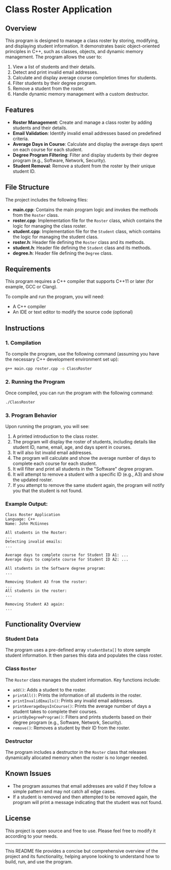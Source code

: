 # Class Roster Application

## Overview

This program is designed to manage a class roster by storing, modifying, and displaying student information. It demonstrates basic object-oriented principles in C++, such as classes, objects, and dynamic memory management. The program allows the user to:

1. View a list of students and their details.
2. Detect and print invalid email addresses.
3. Calculate and display average course completion times for students.
4. Filter students by their degree program.
5. Remove a student from the roster.
6. Handle dynamic memory management with a custom destructor.

## Features

- **Roster Management**: Create and manage a class roster by adding students and their details.
- **Email Validation**: Identify invalid email addresses based on predefined criteria.
- **Average Days in Course**: Calculate and display the average days spent on each course for each student.
- **Degree Program Filtering**: Filter and display students by their degree program (e.g., Software, Network, Security).
- **Student Removal**: Remove a student from the roster by their unique student ID.

## File Structure

The project includes the following files:

- **main.cpp**: Contains the main program logic and invokes the methods from the `Roster` class.
- **roster.cpp**: Implementation file for the `Roster` class, which contains the logic for managing the class roster.
- **student.cpp**: Implementation file for the `Student` class, which contains the logic for managing the student class.
- **roster.h**: Header file defining the `Roster` class and its methods.
- **student.h**: Header file defining the `Student` class and its methods.
- **degree.h**: Header file defining the `Degree` class.


## Requirements

This program requires a C++ compiler that supports C++11 or later (for example, GCC or Clang). 

To compile and run the program, you will need:

- A C++ compiler
- An IDE or text editor to modify the source code (optional)

## Instructions

### 1. Compilation

To compile the program, use the following command (assuming you have the necessary C++ development environment set up):

```bash
g++ main.cpp roster.cpp -o ClassRoster
```

### 2. Running the Program

Once compiled, you can run the program with the following command:

```bash
./ClassRoster
```

### 3. Program Behavior

Upon running the program, you will see:

1. A printed introduction to the class roster.
2. The program will display the roster of students, including details like student ID, name, email, age, and days spent in courses.
3. It will also list invalid email addresses.
4. The program will calculate and show the average number of days to complete each course for each student.
5. It will filter and print all students in the "Software" degree program.
6. It will attempt to remove a student with a specific ID (e.g., A3) and show the updated roster.
7. If you attempt to remove the same student again, the program will notify you that the student is not found.

### Example Output:

```
Class Roster Application
Language: C++
Name: John McGinnes

All students in the Roster:
...
Detecting invalid emails:
...

Average days to complete course for Student ID A1: ...
Average days to complete course for Student ID A2: ...

All students in the Software degree program:
...

Removing Student A3 from the roster:
...
All students in the roster:
...

Removing Student A3 again:
...
```

## Functionality Overview

### Student Data
The program uses a pre-defined array `studentData[]` to store sample student information. It then parses this data and populates the class roster.

### Class `Roster`
The `Roster` class manages the student information. Key functions include:

- `add()`: Adds a student to the roster.
- `printAll()`: Prints the information of all students in the roster.
- `printInvalidEmails()`: Prints any invalid email addresses.
- `printAverageDaysInCourse()`: Prints the average number of days a student takes to complete their courses.
- `printByDegreeProgram()`: Filters and prints students based on their degree program (e.g., Software, Network, Security).
- `remove()`: Removes a student by their ID from the roster.

### Destructor
The program includes a destructor in the `Roster` class that releases dynamically allocated memory when the roster is no longer needed.

## Known Issues

- The program assumes that email addresses are valid if they follow a simple pattern and may not catch all edge cases.
- If a student is removed and then attempted to be removed again, the program will print a message indicating that the student was not found.

## License

This project is open source and free to use. Please feel free to modify it according to your needs.

---

This README file provides a concise but comprehensive overview of the project and its functionality, helping anyone looking to understand how to build, run, and use the program.